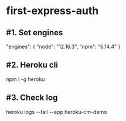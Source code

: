 # first-express-auth
#1. Set engines
-----------------------------------
 "engines": {
    "node": "12.16.3",
    "npm": "6.14.4"
  }

#2. Heroku cli
-----------------------------------
npm i -g heroku

#3. Check log
-----------------------------------
heroku logs --tail --app heroku-cm-demo
